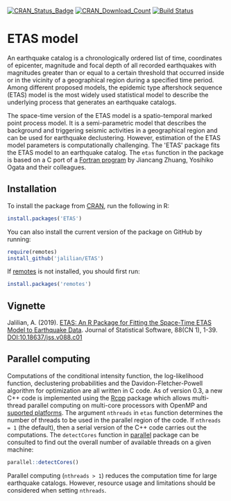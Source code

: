 [![CRAN_Status_Badge](http://www.r-pkg.org/badges/version/ETAS)](https://CRAN.R-project.org/package=ETAS)
[![CRAN_Download_Count](http://cranlogs.r-pkg.org/badges/ETAS)](https://CRAN.R-project.org/package=ETAS)
[![Build Status](https://travis-ci.org/jalilian/ETAS.svg?branch=master)](https://travis-ci.org/jalilian/ETAS)

# ETAS model

An earthquake catalog is a chronologically ordered list of time, coordinates of epicenter, magnitude and focal depth of all recorded earthquakes with magnitudes greater than or equal to a certain threshold that occurred inside or in the vicinity of a geographical region during a specified time period. Among different proposed models, the epidemic type aftershock sequence (ETAS) model is the most widely used statistical model to describe the underlying process that generates an earthquake catalogs. 

The space-time version of the ETAS model is a spatio-temporal marked point process model. It is a semi-parametric model that describes the background and triggering seismic activities in a geographical region and can be used for earthquake declustering. However, estimation of the ETAS model parameters is computationally challenging. The 'ETAS' package fits the ETAS model to an earthquake catalog. The `etas` function in the package is based on a C port of a [Fortran program](http://bemlar.ism.ac.jp/zhuang/software.html) by Jiancang Zhuang, Yosihiko Ogata and their colleagues.

## Installation

To install the package from [CRAN](https://CRAN.R-project.org/package=ETAS), run the following in R:
```R
install.packages('ETAS')
```

You can also install the current version of the package on GitHub by running:
```R
require(remotes)
install_github('jalilian/ETAS')
```

If [remotes](https://github.com/mangothecat/remotes) is not installed, you should first run:

```R
install.packages('remotes')
```

## Vignette

Jalilian, A. (2019). [ETAS: An R Package for Fitting the Space-Time ETAS Model to Earthquake Data](https://www.jstatsoft.org/index.php/jss/article/view/v088c01/v88c01.pdf). Journal of Statistical Software, 88(CN 1), 1-39. [DOI:10.18637/jss.v088.c01](http://dx.doi.org/10.18637/jss.v088.c01)
 
## Parallel computing

Computations of the conditional intensity function, the log-likelihood function, declustering probabilities and the Davidon-Fletcher-Powell algorithm for optimization are all written in C code. As of version 0.3, a new C++ code is implemented using the [Rcpp](http://www.rcpp.org/) package which allows multi-thread parallel computing on multi-core processors with OpenMP and [suported platforms](https://cran.r-project.org/doc/manuals/r-release/R-exts.html#OpenMP-support). The argument `nthreads` in `etas` function determines the number of threads to be used in the parallel region of the code. If `nthreads = 1` (the default), then a serial version of the C++ code carries out the computations. The `detectCores` function in [parallel](http://stat.ethz.ch/R-manual/R-devel/library/parallel/html/parallel-package.html) package can be consulted to find out the overall number of available threads on a given machine:
```R
parallel::detectCores()
```
Parallel computing (`nthreads > 1`) reduces the computation time for large earthquake catalogs. However, resource usage and limitations should be considered when setting `nthreads`.
